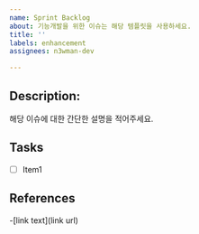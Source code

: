 ```yaml
---
name: Sprint Backlog
about: 기능개발을 위한 이슈는 해당 템플릿을 사용하세요.
title: ''
labels: enhancement
assignees: n3wman-dev

---
```


## Description:

해당 이슈에 대한 간단한 설명을 적어주세요.

## Tasks
- [ ] Item1

## References
-[link text](link url)
